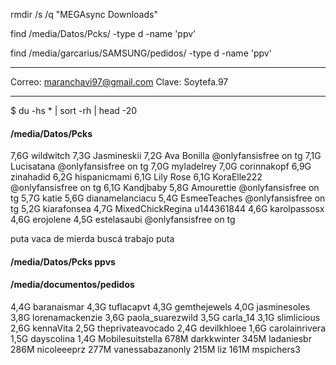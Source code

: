 rmdir /s /q "MEGAsync Downloads" 

find /media/Datos/Pcks/ -type d -name 'ppv'

find /media/garcarius/SAMSUNG/pedidos/ -type d -name 'ppv'
*****

Correo: maranchavi97@gmail.com
Clave: Soytefa.97
****
$ du -hs * | sort -rh | head -20
#### /media/Datos/Pcks
7,6G	wildwitch
7,3G	Jasmineskii
7,2G	Ava Bonilla @onlyfansisfree on tg
7,1G	Lucisatana @onlyfansisfree on tg
7,0G	myladelrey
7,0G	corinnakopf
6,9G	zinahadid
6,2G	hispanicmami
6,1G	Lily Rose
6,1G	KoraElle222 @onlyfansisfree on tg
6,1G	Kandjbaby
5,8G	Amourettie @onlyfansisfree on tg
5,7G	katie
5,6G	dianamelanciacu
5,4G	EsmeeTeaches @onlyfansisfree on tg
5,2G	kiarafonsea
4,7G	MixedChickRegina u144361844
4,6G	karolpassosx
4,6G	erojolene
4,5G	estelasaubi @onlyfansisfree on tg


puta vaca de mierda buscá trabajo puta

#### /media/Datos/Pcks ppvs


#### /media/documentos/pedidos 
4,4G	baranaismar
4,3G	tuflacapvt
4,3G	gemthejewels
4,0G	jasminesoles
3,8G	lorenamackenzie
3,6G	paola_suarezwild
3,5G	carla_14
3,1G	slimlicious
2,6G	kennaVita
2,5G	theprivateavocado
2,4G	devilkhloee
1,6G	carolainrivera
1,5G	dayscolina
1,4G	Mobilesuitstella
678M	darkkwinter
345M	ladaniesbr
286M	nicoleeeprz
277M	vanessabazanonly
215M	liz
161M	mspichers3



